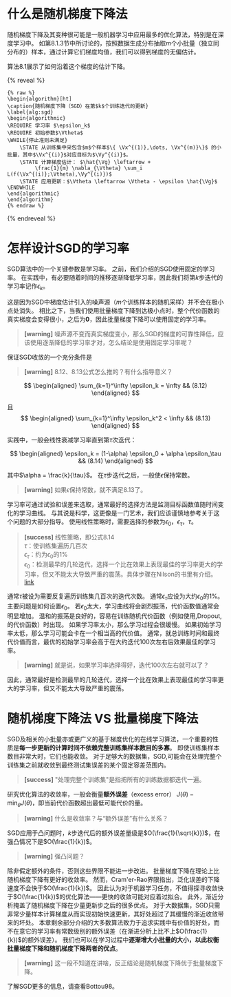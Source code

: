 # 什么是随机梯度下降法

随机梯度下降及其变种很可能是一般机器学习中应用最多的优化算法，特别是在深度学习中。
如第8.1.3节中所讨论的，按照数据生成分布抽取$m$个小批量（独立同分布的）样本，通过计算它们梯度均值，我们可以得到梯度的无偏估计。

算法8.1展示了如何沿着这个梯度的估计下降。

{% reveal %}
```
{% raw %}
\begin{algorithm}[ht]
\caption{随机梯度下降（SGD）在第$k$个训练迭代的更新}
\label{alg:sgd}
\begin{algorithmic}
\REQUIRE 学习率 $\epsilon_k$
\REQUIRE 初始参数$\Vtheta$
\WHILE{停止准则未满足}
    \STATE 从训练集中采包含$m$个样本$\{ \Vx^{(1)},\dots, \Vx^{(m)}\}$ 的小批量，其中$\Vx^{(i)}$对应目标为$\Vy^{(i)}$。
    \STATE 计算梯度估计： $\hat{\Vg} \leftarrow + 
         \frac{1}{m} \nabla_{\Vtheta} \sum_i L(f(\Vx^{(i)};\Vtheta),\Vy^{(i)})$
    \STATE 应用更新：$\Vtheta \leftarrow \Vtheta - \epsilon \hat{\Vg}$
\ENDWHILE
\end{algorithmic}
\end{algorithm}
{% endraw %}
```
{% endreveal %}

# 怎样设计SGD的学习率

SGD算法中的一个关键参数是学习率。
之前，我们介绍的SGD使用固定的学习率。
在实践中，有必要随着时间的推移逐渐降低学习率，因此我们将第$k$步迭代的学习率记作$\epsilon_k$。

这是因为SGD中梯度估计引入的噪声源（$m$个训练样本的随机采样）并不会在极小点处消失。
相比之下，当我们使用批量梯度下降到达极小点时，整个代价函数的真实梯度会变得很小，之后为$\mathbf{0}$，因此批量梯度下降可以使用固定的学习率。  
> **[warning]** 噪声源不变而真实梯度变小，那么SGD的梯度的可靠性降低，应该使用逐渐降低的学习率才对，怎么结论是使用固定学习率呢？  

保证SGD收敛的一个充分条件是  
> **[warning]** 8.12、8.13公式怎么推的？有什么指导意义？  

$$
\begin{aligned}
    \sum_{k=1}^\infty \epsilon_k = \infty  && (8.12)
\end{aligned}
$$

且  
$$
\begin{aligned}
    \sum_{k=1}^\infty \epsilon_k^2 < \infty  && (8.13)
\end{aligned}
$$

实践中，一般会线性衰减学习率直到第$\tau$次迭代：  

$$
\begin{aligned}
    \epsilon_k = (1-\alpha) \epsilon_0 + \alpha \epsilon_\tau  && (8.14)
\end{aligned}
$$

其中$\alpha = \frac{k}{\tau}$。
在$\tau$步迭代之后，一般使$\epsilon$保持常数。  
> **[warning]** 如果$\epsilon$保持常数，就不满足8.13了。  

学习率可通过试验和误差来选取，通常最好的选择方法是监测目标函数值随时间变化的学习曲线。
与其说是科学，这更像是一门艺术，我们应该谨慎地参考关于这个问题的大部分指导。
使用线性策略时，需要选择的参数为$\epsilon_0$，$\epsilon_\tau$，$\tau$。  
> **[success]** 线性策略，即公式8.14  
$\tau$：使训练集遍历几百次  
$\epsilon_\tau$：约为$\epsilon_0$的$1\%$  
$\epsilon_0$：检测最早的几轮迭代，选择一个比在效果上表现最佳的学习率更大的学习率，但又不能太大导致严重的震荡。具体步骤在Nilson的书里有介绍。[link](https://windmising.gitbook.io/nielsen-nndl/introduction-2/zen-yang-xuan-ze-chao-can-shu/2)  

通常$\tau$被设为需要反复遍历训练集几百次的迭代次数。
通常$\epsilon_\tau$应设为大约$\epsilon_0$的$1\%$。
主要问题是如何设置$\epsilon_0$。
若$\epsilon_0$太大，学习曲线将会剧烈振荡，代价函数值通常会明显增加。
温和的振荡是良好的，容易在训练随机代价函数（例如使用\,Dropout\,的代价函数）时出现。
如果学习率太小，那么学习过程会很缓慢。
如果初始学习率太低，那么学习可能会卡在一个相当高的代价值。
通常，就总训练时间和最终代价值而言，最优的初始学习率会高于在大约迭代$100$次左右后效果最佳的学习率。  
> **[warning]** 就是说，如果学习率选择得好，迭代100次左右就可以了？  

因此，通常最好是检测最早的几轮迭代，选择一个比在效果上表现最佳的学习率更大的学习率，但又不能太大导致严重的震荡。  

# 随机梯度下降法 VS 批量梯度下降法

SGD及相关的小批量亦或更广义的基于梯度优化的在线学习算法，一个重要的性质是**每一步更新的计算时间不依赖完整训练集样本数目的多寡**。
即使训练集样本数目非常大时，它们也能收敛。
对于足够大的数据集，SGD\,可能会在处理完整个训练集之前就收敛到最终测试集误差的某个固定容差范围内。  
> **[success]** "处理完整个训练集"是指把所有的训练数据都迭代一遍。  

研究优化算法的收敛率，一般会衡量**额外误差**（excess error） $J(\theta) - \min_{\theta} J(\theta)$，即当前代价函数超出最低可能代价的量。  
> **[warning]** 什么是收敛率？与“额外误差”有什么关系？  

SGD应用于凸问题时，$k$步迭代后的额外误差量级是$O(\frac{1}{\sqrt{k}})$，在强凸情况下是$O(\frac{1}{k})$。  
> **[warning]** 强凸问题？  

除非假定额外的条件，否则这些界限不能进一步改进。
批量梯度下降在理论上比随机梯度下降有更好的收敛率。
然而，Cram\'er-Rao界限指出，泛化误差的下降速度不会快于$O(\frac{1}{k})$。
因此认为对于机器学习任务，不值得探寻收敛快于$O(\frac{1}{k})$的优化算法——更快的收敛可能对应着过拟合。
此外，渐近分析掩盖了随机梯度下降在少量更新步之后的很多优点。
对于大数据集，SGD只需非常少量样本计算梯度从而实现初始快速更新，其好处超过了其缓慢的渐近收敛带来的坏处。
本章剩余部分介绍的大多数算法致力于追求实践中有价值的好处，而不在意它的学习率有常数级别的额外误差（在渐进分析上比不上$O(\frac{1}{k})$的额外误差）。
我们也可以在学习过程中**逐渐增大小批量的大小，以此权衡批量梯度下降和随机梯度下降两者的优点**。
> **[warning]** 这一段不知道在讲啥，反正结论是随机梯度下降优于批量梯度下降。  

了解SGD更多的信息，请查看Bottou98。